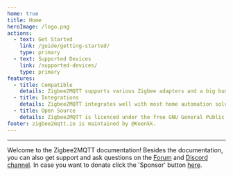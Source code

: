 ```yaml
---
home: true
title: Home
heroImage: /logo.png
actions:
  - text: Get Started
    link: /guide/getting-started/
    type: primary
  - text: Supported Devices
    link: /supported-devices/
    type: primary
features:
  - title: Compatible
    details: Zigbee2MQTT supports various Zigbee adapters and a big bunch of devices.
  - title: Integrations
    details: Zigbee2MQTT integrates well with most home automation solution because it uses MQTT.
  - title: Open Source
    details: Zigbee2MQTT is licenced under the free GNU General Public License 3.
footer: zigbee2mqtt.io is maintained by @Koenkk.
---
```


<hr>

Welcome to the Zigbee2MQTT documentation! Besides the documentation, you can also get support and ask questions on the [Forum](https://github.com/Koenkk/zigbee2mqtt/discussions) and [Discord channel](https://discord.gg/NyseBeK). In case you want to donate click the 'Sponsor' button [here](https://github.com/Koenkk/zigbee2mqtt).
